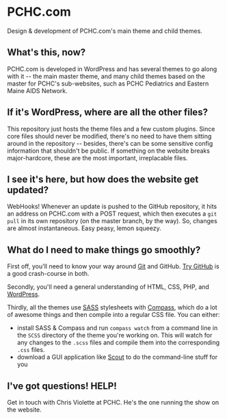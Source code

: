 # PCHC.com

Design & development of PCHC.com's main theme and child themes.

## What's this, now?

PCHC.com is developed in WordPress and has several themes to go along with it -- the main master theme, and many child themes based on the master for PCHC's sub-websites, such as PCHC Pediatrics and Eastern Maine AIDS Network.

## If it's WordPress, where are all the other files?

This repository just hosts the theme files and a few custom plugins. Since core files should never be modified, there's no need to have them sitting around in the repository -- besides, there's can be some sensitive config information that shouldn't be public. If something on the website breaks major-hardcore, these are the most important, irreplacable files.

## I see it's here, but how does the website get updated?

WebHooks! Whenever an update is pushed to the GitHub repository, it hits an address on PCHC.com with a POST request, which then executes a `git pull` in its own repository (on the master branch, by the way). So, changes are almost instantaneous. Easy peasy, lemon squeezy.

## What do I need to make things go smoothly?

First off, you'll need to know your way around [Git](http://git-scm.com/) and GitHub. [Try GitHub](http://try.github.io/) is a good crash-course in both.

Secondly, you'll need a general understanding of HTML, CSS, PHP, and [WordPress](http://wordpress.org/).

Thirdly, all the themes use [SASS](http://sass-lang.com/) stylesheets with [Compass](http://compass-style.org/), which do a lot of awesome things and then compile into a regular CSS file. You can either:

 * install SASS & Compass and run `compass watch` from a command line in the `SCSS` directory of the theme you're working on. This will watch for any changes to the `.scss` files and compile them into the corresponding `.css` files.
 * download a GUI application like [Scout](http://mhs.github.io/scout-app/) to do the command-line stuff for you

## I've got questions! HELP!

Get in touch with Chris Violette at PCHC. He's the one running the show on the website.

